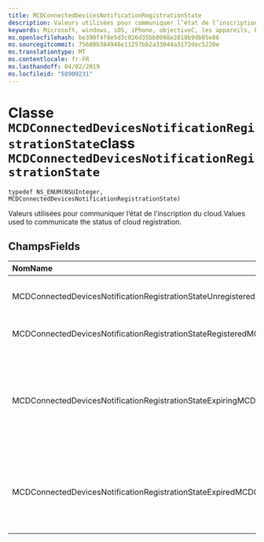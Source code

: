 ```yaml
---
title: MCDConnectedDevicesNotificationRegistrationState
description: Valeurs utilisées pour communiquer l’état de l’inscription du cloud.
keywords: Microsoft, windows, iOS, iPhone, objectiveC, les appareils, Project Rome connectés
ms.openlocfilehash: be390f4f8e5d3c026d35bb8998e2818b9db05e86
ms.sourcegitcommit: 75680b384946e11257bb2a33044a3172dec5220e
ms.translationtype: MT
ms.contentlocale: fr-FR
ms.lasthandoff: 04/02/2019
ms.locfileid: "58909231"
---
```

# <a name="class-mcdconnecteddevicesnotificationregistrationstate"></a><span data-ttu-id="f7c6f-104">Classe `MCDConnectedDevicesNotificationRegistrationState`</span><span class="sxs-lookup"><span data-stu-id="f7c6f-104">class `MCDConnectedDevicesNotificationRegistrationState`</span></span> 

```
typedef NS_ENUM(NSUInteger, MCDConnectedDevicesNotificationRegistrationState)
```  
<span data-ttu-id="f7c6f-105">Valeurs utilisées pour communiquer l’état de l’inscription du cloud.</span><span class="sxs-lookup"><span data-stu-id="f7c6f-105">Values used to communicate the status of cloud registration.</span></span>

## <a name="fields"></a><span data-ttu-id="f7c6f-106">Champs</span><span class="sxs-lookup"><span data-stu-id="f7c6f-106">Fields</span></span>

| <span data-ttu-id="f7c6f-107">Nom</span><span class="sxs-lookup"><span data-stu-id="f7c6f-107">Name</span></span>                              |   <span data-ttu-id="f7c6f-108">Value</span><span class="sxs-lookup"><span data-stu-id="f7c6f-108">Value</span></span>     | <span data-ttu-id="f7c6f-109">Description</span><span class="sxs-lookup"><span data-stu-id="f7c6f-109">Description</span></span> |
|:----------------------------------|:------|:-------------------------------|
| <span data-ttu-id="f7c6f-110">MCDConnectedDevicesNotificationRegistrationStateUnregistered</span><span class="sxs-lookup"><span data-stu-id="f7c6f-110">MCDConnectedDevicesNotificationRegistrationStateUnregistered</span></span> | <span data-ttu-id="f7c6f-111">0</span><span class="sxs-lookup"><span data-stu-id="f7c6f-111">0</span></span> | <span data-ttu-id="f7c6f-112">L’inscription n’a jamais été démarrée.</span><span class="sxs-lookup"><span data-stu-id="f7c6f-112">Registration has never been started.</span></span>
| <span data-ttu-id="f7c6f-113">MCDConnectedDevicesNotificationRegistrationStateRegistered</span><span class="sxs-lookup"><span data-stu-id="f7c6f-113">MCDConnectedDevicesNotificationRegistrationStateRegistered</span></span> | <span data-ttu-id="f7c6f-114">1</span><span class="sxs-lookup"><span data-stu-id="f7c6f-114">1</span></span> | <span data-ttu-id="f7c6f-115">L’inscription est terminée.</span><span class="sxs-lookup"><span data-stu-id="f7c6f-115">Registration has finished.</span></span> |
| <span data-ttu-id="f7c6f-116">MCDConnectedDevicesNotificationRegistrationStateExpiring</span><span class="sxs-lookup"><span data-stu-id="f7c6f-116">MCDConnectedDevicesNotificationRegistrationStateExpiring</span></span> | <span data-ttu-id="f7c6f-117">2</span><span class="sxs-lookup"><span data-stu-id="f7c6f-117">2</span></span> | <span data-ttu-id="f7c6f-118">L’inscription est sur le point d’expirer et par conséquent, l’application doit effectuer à nouveau l’inscription.</span><span class="sxs-lookup"><span data-stu-id="f7c6f-118">Registration is about to expire and so the app should perform registration again.</span></span> |
| <span data-ttu-id="f7c6f-119">MCDConnectedDevicesNotificationRegistrationStateExpired</span><span class="sxs-lookup"><span data-stu-id="f7c6f-119">MCDConnectedDevicesNotificationRegistrationStateExpired</span></span> | <span data-ttu-id="f7c6f-120">3</span><span class="sxs-lookup"><span data-stu-id="f7c6f-120">3</span></span> | <span data-ttu-id="f7c6f-121">L’inscription a expiré et par conséquent, l’application doit effectuer à nouveau l’inscription.</span><span class="sxs-lookup"><span data-stu-id="f7c6f-121">Registration has expired and so the app must perform registration again.</span></span> |